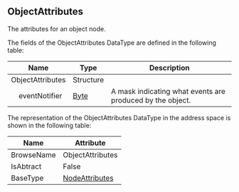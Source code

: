 <!-- datatype -->
## ObjectAttributes
The attributes for an object node.  
<!-- end of description -->
The fields of the ObjectAttributes DataType are defined in the following table:  

|Name|Type|Description|
|---|---|---|
|ObjectAttributes|Structure||
|&nbsp;&nbsp;&nbsp;&nbsp;eventNotifier|[Byte](../../../Part3/DataTypes/Byte/readme.md)|A mask indicating what events are produced by the object.|

The representation of the ObjectAttributes DataType in the address space is shown in the following table:  

|Name|Attribute|
|---|---|
|BrowseName|ObjectAttributes|
|IsAbtract|False|
|BaseType|[NodeAttributes](../../../Part4/Services/NodeAttributes/readme.md)|

